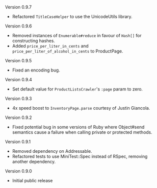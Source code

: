 Version 0.9.7

  * Refactored `TitleCaseHelper` to use the UnicodeUtils library.

Version 0.9.6

  * Removed instances of `Enumerable#reduce` in favour of `Hash[]` for
    constructing hashes.
  * Added `price_per_liter_in_cents` and `price_per_liter_of_alcohol_in_cents`
    to ProductPage.

Version 0.9.5

  * Fixed an encoding bug.

Version 0.9.4

  * Set default value for `ProductListsCrawler`'s `:page` param to zero.

Version 0.9.3

  * 4x speed boost to `InventoryPage.parse` courtesy of Justin Giancola.

Version 0.9.2

 * Fixed potential bug in some versions of Ruby where Object#send semantics
   cause a failure when calling private or protected methods.

Version 0.9.1

 * Removed dependency on Addressable.
 * Refactored tests to use MiniTest::Spec instead of RSpec, removing another
   dependency.

Version 0.9.0

 * Initial public release
